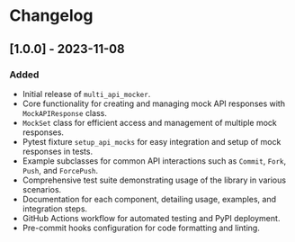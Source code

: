 # Changelog

## [1.0.0] - 2023-11-08

### Added
- Initial release of `multi_api_mocker`.
- Core functionality for creating and managing mock API responses with `MockAPIResponse` class.
- `MockSet` class for efficient access and management of multiple mock responses.
- Pytest fixture `setup_api_mocks` for easy integration and setup of mock responses in tests.
- Example subclasses for common API interactions such as `Commit`, `Fork`, `Push`, and `ForcePush`.
- Comprehensive test suite demonstrating usage of the library in various scenarios.
- Documentation for each component, detailing usage, examples, and integration steps.
- GitHub Actions workflow for automated testing and PyPI deployment.
- Pre-commit hooks configuration for code formatting and linting.
